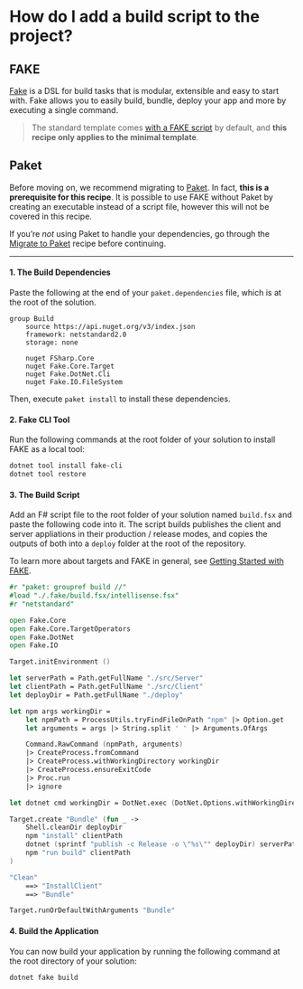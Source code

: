 # How do I add a build script to the project?

## FAKE
[Fake](https://fake.build/) is a DSL for build tasks that is modular, extensible and easy to start with. Fake allows you to easily build, bundle, deploy your app and more by executing a single command.

> The standard template comes [with a FAKE script](/template-fake) by default, and **this recipe only applies to the minimal template**.

## Paket
Before moving on, we recommend migrating to [Paket](https://fsprojects.github.io/Paket/). In fact, **this is a prerequisite for this recipe**. It is possible to use FAKE without Paket by creating an executable instead of a script file, however this will not be covered in this recipe.

If you’re *not* using Paket to handle your dependencies, go through the [Migrate to Paket](../../package-management/migrate-to-paket.md) recipe before continuing.

---
#### 1. The Build Dependencies
Paste the following at the end of your `paket.dependencies` file, which is at the root of the solution.
```
group Build
    source https://api.nuget.org/v3/index.json
    framework: netstandard2.0
    storage: none

    nuget FSharp.Core
    nuget Fake.Core.Target
    nuget Fake.DotNet.Cli
    nuget Fake.IO.FileSystem
```
Then, execute `paket install` to install these dependencies.

#### 2. Fake CLI Tool
Run the following commands at the root folder of your solution to install FAKE as a local tool:
```bash
dotnet tool install fake-cli
dotnet tool restore
```

#### 3. The Build Script
Add an F# script file to the root folder of your solution named `build.fsx` and paste the following code into it.
The script builds publishes the client and server appliations in their production / release modes, and copies the outputs of both into a `deploy` folder at the root of the repository.

To learn more about targets and FAKE in general, see [Getting Started with FAKE](https://fake.build/fake-gettingstarted.html#Minimal-example).
```fsharp
#r "paket: groupref build //"
#load "./.fake/build.fsx/intellisense.fsx"
#r "netstandard"

open Fake.Core
open Fake.Core.TargetOperators
open Fake.DotNet
open Fake.IO

Target.initEnvironment ()

let serverPath = Path.getFullName "./src/Server"
let clientPath = Path.getFullName "./src/Client"
let deployDir = Path.getFullName "./deploy"

let npm args workingDir =
    let npmPath = ProcessUtils.tryFindFileOnPath "npm" |> Option.get
    let arguments = args |> String.split ' ' |> Arguments.OfArgs

    Command.RawCommand (npmPath, arguments)
    |> CreateProcess.fromCommand
    |> CreateProcess.withWorkingDirectory workingDir
    |> CreateProcess.ensureExitCode
    |> Proc.run
    |> ignore

let dotnet cmd workingDir = DotNet.exec (DotNet.Options.withWorkingDirectory workingDir) cmd ""

Target.create "Bundle" (fun _ ->
    Shell.cleanDir deployDir
    npm "install" clientPath
    dotnet (sprintf "publish -c Release -o \"%s\"" deployDir) serverPath
    npm "run build" clientPath
)

"Clean"
    ==> "InstallClient"
    ==> "Bundle"

Target.runOrDefaultWithArguments "Bundle"
```

#### 4. Build the Application
You can now build your application by running the following command at the root directory of your solution:
```powershell
dotnet fake build
```